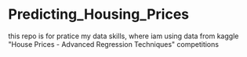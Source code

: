 # Predicting_Housing_Prices
 this repo is for pratice my data skills, where iam using data from kaggle "House Prices - Advanced Regression Techniques" competitions
